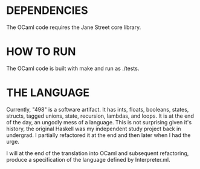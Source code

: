 # DEPENDENCIES  
  The OCaml code requires the Jane Street core library. 

# HOW TO RUN  
The OCaml code is built with make and run as ./tests.

# THE LANGUAGE  
Currently, "498" is a software artifact. It has ints, floats, booleans, states,
 structs, tagged unions, state, recursion, lambdas, and loops. It is at the end
 of the day, an ungodly mess of a language. This is not surprising given
it's history, the original Haskell was my independent study project back in 
undergrad. I partially refactored it at the end and then later when I had the urge.  

I will at the end of the translation into OCaml and subsequent refactoring, produce
a specification of the language defined by Interpreter.ml.
